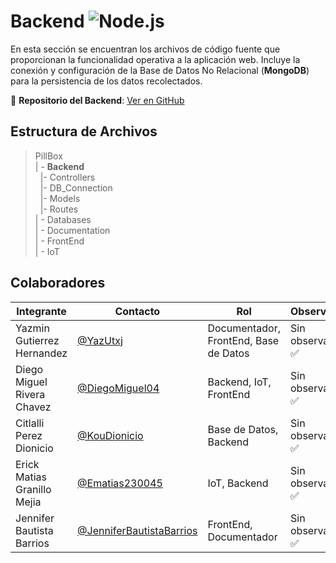 # Backend  ![Node.js](https://img.shields.io/badge/Node.js-339933?style=for-the-badge&logo=node.js&logoColor=white)

En esta sección se encuentran los archivos de código fuente que proporcionan la funcionalidad operativa a la aplicación web. Incluye la conexión y configuración de la Base de Datos No Relacional (**MongoDB**) para la persistencia de los datos recolectados.  

🔗 **Repositorio del Backend**: [Ver en GitHub](https://github.com/DiegoMiguel04/Pillbox-API)

## Estructura de Archivos  

>PillBox  
>| - **Backend**  
>&nbsp;&nbsp;|- Controllers  
>&nbsp;&nbsp;|- DB_Connection  
>&nbsp;&nbsp;|- Models  
>&nbsp;&nbsp;|- Routes  
>| - Databases  
>| - Documentation  
>| - FrontEnd  
>| - IoT  

## Colaboradores  

|Integrante|Contacto|Rol|Observaciones|
|------------|--------|---|---|
|Yazmin Gutierrez Hernandez|[@YazUtxj](https://github.com/YazUtxj)|Documentador, FrontEnd, Base de Datos|Sin observaciones ✅|
|Diego Miguel Rivera Chavez|[@DiegoMiguel04](https://github.com/DiegoMiguel04)|Backend, IoT, FrontEnd|Sin observaciones ✅|
|Citlalli Perez Dionicio |[@KouDionicio](https://github.com/KouDionicio)|Base de Datos, Backend|Sin observaciones ✅|
|Erick Matias Granillo Mejia|[@Ematias230045](https://github.com/Ematias230045)|IoT, Backend|Sin observaciones ✅|
|Jennifer Bautista Barrios|[@JenniferBautistaBarrios](https://github.com/JenniferBautistaBarrios)|FrontEnd, Documentador|Sin observaciones ✅|


